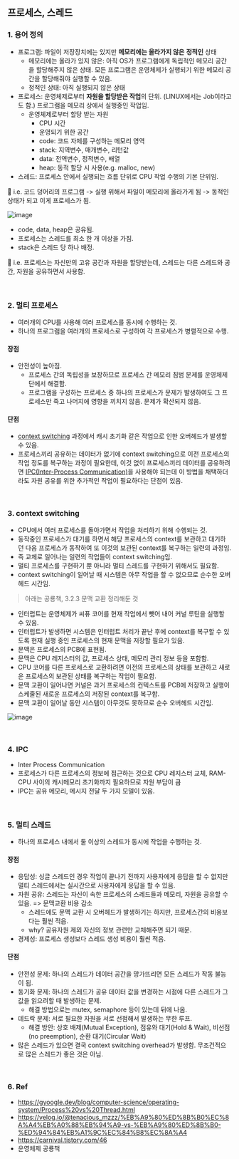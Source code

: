 ## 프로세스, 스레드

### 1. 용어 정의
- 프로그램: 파일이 저장장치에는 있지만 **메모리에는 올라가지 않은** **정적인** 상태
  - 메모리에는 올라가 있지 않은: 아직 OS가 프로그램에게 독립적인 메모리 공간을 할당해주지
  않은 상태. 모든 프로그램은 운영체제가 실행되기 위한 메모리 공간을 할당해줘야 실행할 수 있음.
  - 정적인 상태: 아직 실행되지 않은 상태 
- 프로세스: 운영체제로부터 **자원을 할당받은 작업**의 단위. (LINUX에서는 Job이라고도 함.)
    프로그램을 메모리 상에서 실행중인 작업임.
  - 운영체제로부터 할당 받는 자원
    - CPU 시간
    - 운영되기 위한 공간
    - code: 코드 자체를 구성하는 메모리 영역 
    - stack: 지역변수, 매개변수, 리턴값 
    - data: 전역변수, 정적변수, 배열 
    - heap: 동적 할당 시 사용(e.g. malloc, new)
- 스레드: 프로세스 안에서 실행되는 흐름 단위로 CPU 작업 수행의 기본 단위임. 

💬 i.e. 코드 덩어리의 프로그램 -> 실행 위해서 파일이 메모리에 올라가게 됨 ->
동적인 상태가 되고 이게 프로세스가 됨. 

![image](https://github.com/eunjjungg/TIL/assets/100047095/8a42a273-6683-4319-b7a4-c0831a389f7a)

- code, data, heap은 공유됨.
- 프로세스는 스레드를 최소 한 개 이상을 가짐.
- stack은 스레드 당 하나 배정.

💬 i.e. 프로세스는 자신만의 고유 공간과 자원을 할당받는데, 스레드는 다른 스레드와
공간, 자원을 공유하면서 사용함.

<br/>

### 2. 멀티 프로세스
- 여러개의 CPU를 사용해 여러 프로세스를 동시에 수행하는 것.
- 하나의 프로그램을 여러개의 프로세스로 구성하여 각 프로세스가 병렬적으로 수행.

#### 장점
- 안전성이 높아짐. 
  - 프로세스 간의 독립성을 보장하므로 프로세스 간 메모리 침범 문제를 운영체제 단에서 해결함.
  - 프로그램을 구성하는 프로세스 중 하나의 프로세스가 문제가 발생하여도 그 프로세스만 죽고 나머지에 영향을 끼치지 않음. 문제가 확산되지 않음.

#### 단점
- [context switching](#3-context-switching) 과정에서 캐시 초기화 같은 작업으로 인한 오버헤드가 발생할 수 있음.
- 프로세스끼리 공유하는 데이터가 없기에 context switching으로 이전 프로세스의 작업 정도를
복구하는 과정이 필요한데, 이것 없이 프로세스끼리 데이터를 공유하려면 [IPC(Inter-Process Communication)](#4-ipc)을 사용해야 되는데 이 방법을
채택하더라도 자원 공유를 위한 추가적인 작업이 필요하다는 단점이 있음.

<br/>

### 3. context switching

- CPU에서 여러 프로세스를 돌아가면서 작업을 처리하기 위해 수행되는 것. 
- 동작중인 프로세스가 대기를 하면서 해당 프로세스의 context를 보관하고
대기하던 다음 프로세스가 동작하여 또 이것의 보관된 context를 복구하는 일련의 과정임.
- 즉 교체로 일어나는 일련의 작업들이 context switching임.
- 멀티 프로세스를 구현하기 뿐 아니라 멀티 스레드를 구현하기 위해서도 필요함.
- context switching이 일어날 때 시스템은 아무 작업을 할 수 없으므로
순수한 오버헤드 시간임. 

> 아래는 공룡책, 3.2.3 문맥 교환 정리해둔 것

- 인터럽트는 운영체제가 씨퓨 코어를 현재 작업에서 뺏어 내어 커널 루틴을 실행할 수 있음.
- 인터럽트가 발생하면 시스템은 인터럽트 처리가 끝난 후에 context를 복구할 수 있도록 현재 실행 중인 프로세스의 현재 문맥을 저장할 필요가 있음.
- 문맥은 프로세스의 PCB에 표현됨.
- 문맥은 CPU 레지스터의 값, 프로세스 상태, 메모리 관리 정보 등을 포함함.
- CPU 코어를 다른 프로세스로 교환하려면 이전의 프로세스의 상태를 보관하고 새로운 프로세스의 보관된 상태를 복구하는 작업이 필요함.
- 문맥 교환이 일어나면 커널은 과거 프로세스의 컨텍스트를 PCB에 저장하고 실행이 스케줄된 새로운 프로세스의 저장된 context를 복구함.
- 문맥 교환이 일어날 동안 시스템이 아무것도 못하므로 순수 오버헤드 시간임.

![image](https://github.com/eunjjungg/TIL/assets/100047095/02e0cc37-b2bf-4a37-99be-afda06073470)

<br/>

### 4. IPC
- Inter Process Communication 
- 프로세스가 다른 프로세스의 정보에 접근하는 것으로 CPU 레지스터 교체, RAM-CPU 사이의 캐시메모리 초기화까지 필요하므로
자원 부담이 큼
- IPC는 공유 메모리, 메시지 전달 두 가지 모델이 있음.

<br/>

### 5. 멀티 스레드
- 하나의 프로세스 내에서 둘 이상의 스레드가 동시에 작업을 수행하는 것. 

#### 장점
- 응답성: 싱글 스레드인 경우 작업이 끝나기 전까지 사용자에게 응답을 할 수 없지만 멀티
스레드에서는 실시간으로 사용자에게 응답을 할 수 있음.
- 자원 공유: 스레드는 자신이 속한 프로세스의 스레드들과 메모리, 자원을 공유할 수 있음. => 문맥교환 비용 감소
  - 스레드에도 문맥 교환 시 오버헤드가 발생하기는 하지만, 프로세스간의 비용보다는 훨씬 적음.
  - why? 공유자원 제외 자신의 정보 관련만 교체해주면 되기 때문.
- 경제성: 프로세스 생성보다 스레드 생성 비용이 훨씬 적음.

#### 단점
- 안전성 문제: 하나의 스레드가 데이터 공간을 망가뜨리면 모든 스레드가 작동 불능이 됨.
- 동기화 문제: 하나의 스레드가 공유 데이터 값을 변경하는 시점에 다른 스레드가 그 값을 읽으려할 때 발생하는 문제.
  - 해결 방법으로는 mutex, semaphore 등이 있는데 뒤에 나옴. 
- 데드락 문제: 서로 필요한 자원을 서로 선점해서 발생하는 무한 루프. 
  - 해결 방안: 상호 배제(Mutual Exception), 점유와 대기(Hold & Wait), 비선점(no preemption), 순환 대기(Circular Wait)
- 많은 스레드가 있으면 결국 context switching overhead가 발생함. 무조건적으로 많은 스레드가 좋은 것은 아님.


<br/>

### 6. Ref
- https://gyoogle.dev/blog/computer-science/operating-system/Process%20vs%20Thread.html
- https://velog.io/@tenacious_mzzz/%EB%A9%80%ED%8B%B0%EC%8A%A4%EB%A0%88%EB%94%A9-vs-%EB%A9%80%ED%8B%B0-%ED%94%84%EB%A1%9C%EC%84%B8%EC%8A%A4
- https://carnival.tistory.com/46
- 운영체제 공룡책